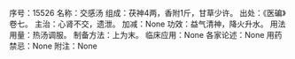序号：15526
名称：交感汤
组成：茯神4两，香附1斤，甘草少许。
出处：《医碥》卷七。
主治：心肾不交，遗泄。
加减：None
功效：益气清神，降火升水。
用法用量：热汤调服。
制备方法：上为末。
临床应用：None
各家论述：None
用药禁忌：None
附注：None
